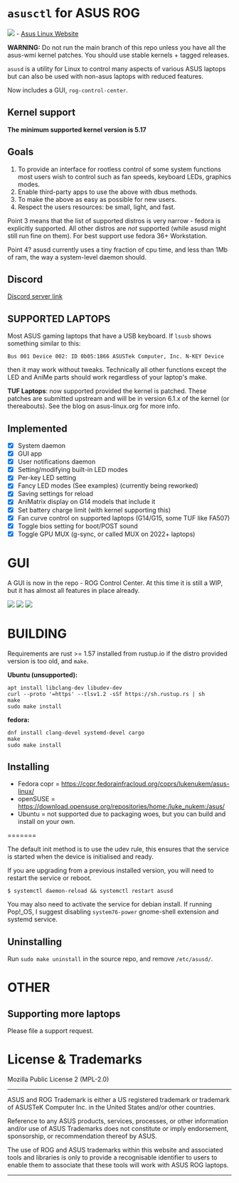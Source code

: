 # `asusctl` for ASUS ROG

[![](https://www.paypalobjects.com/en_US/i/btn/btn_donate_LG.gif)](https://www.paypal.com/donate/?hosted_button_id=4V2DEPS7K6APC) - [Asus Linux Website](https://asus-linux.org/)

**WARNING:** Do not run the main branch of this repo unless you have all the asus-wmi kernel patches. You should use stable kernels + tagged releases.

`asusd` is a utility for Linux to control many aspects of various ASUS laptops
but can also be used with non-asus laptops with reduced features.

Now includes a GUI, `rog-control-center`.

## Kernel support

**The minimum supported kernel version is 5.17**

## Goals

1. To provide an interface for rootless control of some system functions most users wish to control such as fan speeds, keyboard LEDs, graphics modes.
2. Enable third-party apps to use the above with dbus methods.
3. To make the above as easy as possible for new users.
4. Respect the users resources: be small, light, and fast.

Point 3 means that the list of supported distros is very narrow - fedora is explicitly
supported. All other distros are *not* supported (while asusd might still run fine on them).
For best support use fedora 36+ Workstation.

Point 4? asusd currently uses a tiny fraction of cpu time, and less than 1Mb of ram, the way
a system-level daemon should.

## Discord

[Discord server link](https://discord.gg/4ZKGd7Un5t)

## SUPPORTED LAPTOPS

Most ASUS gaming laptops that have a USB keyboard. If `lsusb` shows something similar
to this:

```
Bus 001 Device 002: ID 0b05:1866 ASUSTek Computer, Inc. N-KEY Device
```

then it may work without tweaks. Technically all other functions except the LED
and AniMe parts should work regardless of your laptop's make.

**TUF Laptops**: now supported provided the kernel is patched. These patches are submitted upstream and will be in version 6.1.x of the kernel (or thereabouts). See the blog on asus-linux.org for more info.

## Implemented

- [X] System daemon
- [X] GUI app
- [X] User notifications daemon
- [X] Setting/modifying built-in LED modes
- [X] Per-key LED setting
- [X] Fancy LED modes (See examples) (currently being reworked)
- [X] Saving settings for reload
- [X] AniMatrix display on G14 models that include it
- [X] Set battery charge limit (with kernel supporting this)
- [X] Fan curve control on supported laptops (G14/G15, some TUF like FA507)
- [X] Toggle bios setting for boot/POST sound
- [X] Toggle GPU MUX (g-sync, or called MUX on 2022+ laptops)

# GUI

A GUI is now in the repo - ROG Control Center. At this time it is still a WIP, but it has almost all features in place already.

![](/extra/system.png)
![](/extra/fan-curves.png)
![](/extra/keyboard.png)

# BUILDING

Requirements are rust >= 1.57 installed from rustup.io if the distro provided version is too old, and `make`.

**Ubuntu (unsupported):**

    apt install libclang-dev libudev-dev
    curl --proto '=https' --tlsv1.2 -sSf https://sh.rustup.rs | sh
    make
    sudo make install

**fedora:**

    dnf install clang-devel systemd-devel cargo
    make
    sudo make install

## Installing
- Fedora copr = https://copr.fedorainfracloud.org/coprs/lukenukem/asus-linux/
- openSUSE = https://download.opensuse.org/repositories/home:/luke_nukem:/asus/
- Ubuntu = not supported due to packaging woes, but you can build and install on your own.

=======

The default init method is to use the udev rule, this ensures that the service is
started when the device is initialised and ready.

If you are upgrading from a previous installed version, you will need to restart the service or reboot.

```
$ systemctl daemon-reload && systemctl restart asusd
```

You may also need to activate the service for debian install. If running Pop!_OS, I suggest disabling `system76-power` gnome-shell extension and systemd service.

## Uninstalling

Run `sudo make uninstall` in the source repo, and remove `/etc/asusd/`.

# OTHER

## Supporting more laptops

Please file a support request.

# License & Trademarks

Mozilla Public License 2 (MPL-2.0)

---

ASUS and ROG Trademark is either a US registered trademark or trademark of ASUSTeK Computer Inc. in the United States and/or other countries.

Reference to any ASUS products, services, processes, or other information and/or use of ASUS Trademarks does not constitute or imply endorsement, sponsorship, or recommendation thereof by ASUS.

The use of ROG and ASUS trademarks within this website and associated tools and libraries is only to provide a recognisable identifier to users to enable them to associate that these tools will work with ASUS ROG laptops.

---
